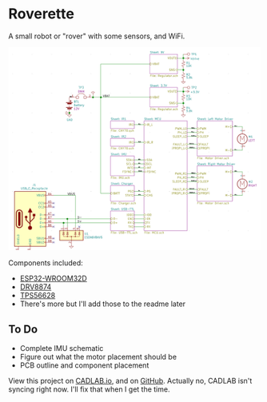 # Roverette
A small robot or "rover" with some sensors, and WiFi.

![Root Sheet](https://github.com/usmanmehmood55/Roverette/blob/main/Hardware/Root%20Sheet.PNG)

Components included:
- [ESP32-WROOM32D](https://lcsc.com/product-detail/WIFI-Modules_Espressif-Systems-ESP32-WROOM-32_C82899.html) 
- [DRV8874](https://www.ti.com/lit/ds/symlink/drv8874.pdf)
- [TPS56628](https://www.ti.com/lit/ds/symlink/tps56628.pdf)
- There's more but I'll add those to the readme later

## To Do
- Complete IMU schematic
- Figure out what the motor placement should be
- PCB outline and component placement

View this project on [CADLAB.io](https://cadlab.io/project/23693), and on [GitHub](https://github.com/usmanmehmood55/Roverette).
Actually no, CADLAB isn't syncing right now. I'll fix that when I get the time. 